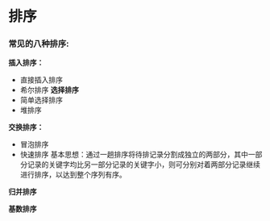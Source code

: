 # 排序
### 常见的八种排序:
**插入排序：**
- 直接插入排序
- 希尔排序
**选择排序**
- 简单选择排序
- 堆排序

**交换排序：**
- 冒泡排序
- 快速排序
	基本思想：通过一趟排序将待排记录分割成独立的两部分，其中一部分记录的关键字均比另一部分记录的关键字小，则可分别对着两部分记录继续进行排序，以达到整个序列有序。

**归并排序**

**基数排序**
